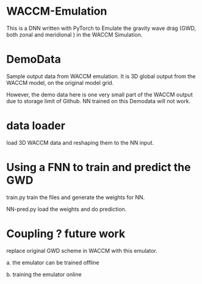 # WACCM-Emulation
This is a DNN written with PyTorch to Emulate the gravity wave drag (GWD, both zonal and meridional ) in the WACCM Simulation.


# DemoData
Sample output data from WACCM emulation.
It is 3D global output from the WACCM model, on the original model grid.

However, the demo data here is one very small part of the WACCM output due to storage limit of Github. NN trained on this Demodata will not work.


# data loader
load 3D WACCM data and reshaping them to the NN input.

# Using a FNN to train and predict the GWD
train.py train the files and generate the weights for NN.

NN-pred.py load the weights and do prediction.

# Coupling ? future work
replace original GWD scheme in WACCM with this emulator.

a. the emulator can be trained offline

b. training the emulator online


